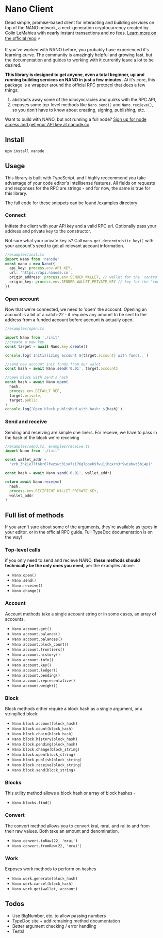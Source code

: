 # Nano Client

Dead simple, promise-based client for interacting and building services on top of the NANO network, a next-generation cryptocurrency created by Colin LeMahieu with nearly instant transactions and no fees. [Learn more on the official repo](https://nanode.co/node-api) ⚡️

If you've worked with NANO before, you probably have experienced it's learning curve. The community is amazingly helpful and growing fast,
but the documentation and guides to working with it currently leave a lot to be desired.

**This library is designed to get anyone, even a total beginner, up and running building services on NANO in just a few minutes.** At it's core,
this package is a wrapper around the official [RPC protocol](https://github.com/nanocurrency/raiblocks/wiki/RPC-protocol) that does a few things:

1. abstracts away some of the idiosyncracies and quirks with the RPC API,
2. exposes some top-level methods like `Nano.send()` and `Nano.recieve()`, so you don't have to know about creating, signing, publishing, etc.

Want to build with NANO, but not running a full node? [Sign up for node access and get your API key at nanode.co](https://nanode.co/node-api)

## Install

`npm install nanode`

## Usage

This library is built with TypeScript, and I highly reccommend you take advantage of your code editor's Intellisense features. All fields on requests and responses for the RPC are strings - and for now, the same is true for this library.

The full code for these snippets can be found /examples directory

### Connect

Initiate the client with your API key and a valid RPC url. Optionally pass your address and private key to the constructor.

Not sure what your private key is? Call `nano.get_deterministic_key()` with your account's seed to get all relevant account information.

```typescript
//examples/init.ts
import Nano from 'nanode'
const nano = new Nano({
  api_key: process.env.API_KEY,
  url: 'https://api.nanode.co',
  origin_address: process.env.SENDER_WALLET, // wallet for the 'controlling' account
  origin_key: process.env.SENDER_WALLET_PRIVATE_KEY // key for the 'controlling' account
})
```

### Open account

Now that we're connected, we need to 'open' the account. Opening an account is a bit of a catch-22 - it requires any amount to be sent to the address from a funded account before account is actually open.

```typescript
//examples/open.ts

import Nano from './init'
//create a new key
const target = await Nano.key.create()

console.log(`Initializing account ${target.account} with funds..`)

//send new account init funds from our walet
const hash = await Nano.send('0.01', target.account)

//open block with send's hash
const hash = await Nano.open(
  hash,
  process.env.DEFAULT_REP,
  target.private,
  target.public
)
console.log(`Open block published with hash: ${hash}`)
```

### Send and receive

Sending and receiving are simple one liners. For receive, we have to pass in the hash of the block we're receiving

```typescript
//examples/send.ts, examples/receive.ts
import Nano from './init'

const wallet_addr =
  'xrb_3hk1e77fbkr67fwzswc31so7zi76g7poek9fwu1jhqxrn3r9wiohwt5hi4p1'

const hash = await Nano.send('0.01', wallet_addr)

return await Nano.receive(
  hash,
  process.env.RECIPIENT_WALLET_PRIVATE_KEY,
  wallet_addr
)
```

## Full list of methods

If you aren't sure about some of the arguments, they're available as types in your editor, or in the official RPC guide. Full TypeDoc documentation is on the way!

### Top-level calls

if you only need to send and recieve NANO, **these methods should technically be the only ones you need**, per the examples above:

* `Nano.open()`
* `Nano.send()`
* `Nano.receive()`
* `Nano.change()`

### Account

Account methods take a single account string or in some cases, an array of accounts.

* `Nano.account.get()`
* `Nano.account.balance()`
* `Nano.account.balances()`
* `Nano.account.block_count()`
* `Nano.account.frontiers()`
* `Nano.account.history()`
* `Nano.account.info()`
* `Nano.account.key()`
* `Nano.account.ledger()`
* `Nano.account.pending()`
* `Nano.account.representative()`
* `Nano.account.weight()`

### Block

Block methods either require a block hash as a single argument, or a stringified block:

* `Nano.block.account(block_hash)`
* `Nano.block.count(block_hash)`
* `Nano.block.chain(block_hash)`
* `Nano.block.history(block_hash)`
* `Nano.block.pending(block_hash)`
* `Nano.block.change(block_string)`
* `Nano.block.open(block_string)`
* `Nano.block.publish(block_string)`
* `Nano.block.receive(block_string)`
* `Nano.block.send(block_string)`

### Blocks

This utility method allows a block hash or array of block hashes -

* `Nano.blocks.find()`

### Convert

The convert method allows you to convert krai, mrai, and rai to and from their raw values. Both take an amount and denomination.

* `Nano.convert.toRaw(22, 'mrai')`
* `Nano.convert.fromRaw(22, 'mrai')`

### Work

Exposes work methods to perform on hashes

* `Nano.work.generate(block_hash)`
* `Nano.work.cancel(block_hash)`
* `Nano.work.get(wallet, account)`

## Todos

* Use BigNumber, etc. to allow passing numbers
* TypeDoc site + add remaining method documentation
* Better argument checking / error handling
* Tests!
